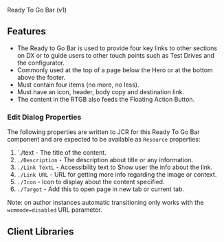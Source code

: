 
Ready To Go Bar (v1)

## Features

* The Ready to Go Bar is used to provide four key links to other sections on DX or to guide users to other touch points such as Test Drives and the configurator.
* Commonly used at the top of a page below the Hero or at the bottom above the footer.
* Must contain four items (no more, no less).
* Must have an icon, header, body copy and destination link.
* The content in the RTGB also feeds the Floating Action Button.


### Edit Dialog Properties
The following properties are written to JCR for this Ready To Go Bar component and are expected to be available as `Resource` properties:

1. `./text - The title of the content.
2. `./Description` - The description about title or any information.
3. `./Link TextL` - Accessibility text to Show user the info about the link. 
3. `./Link URL` - URL for getting more info regarding the image or context.
3. `./Icon` - Icon to display about the content specified.
3. `./Target` - Add this to open page in new tab or current tab.



Note: on author instances automatic transitioning only works with the `wcmmode=disabled` URL parameter.

## Client Libraries
